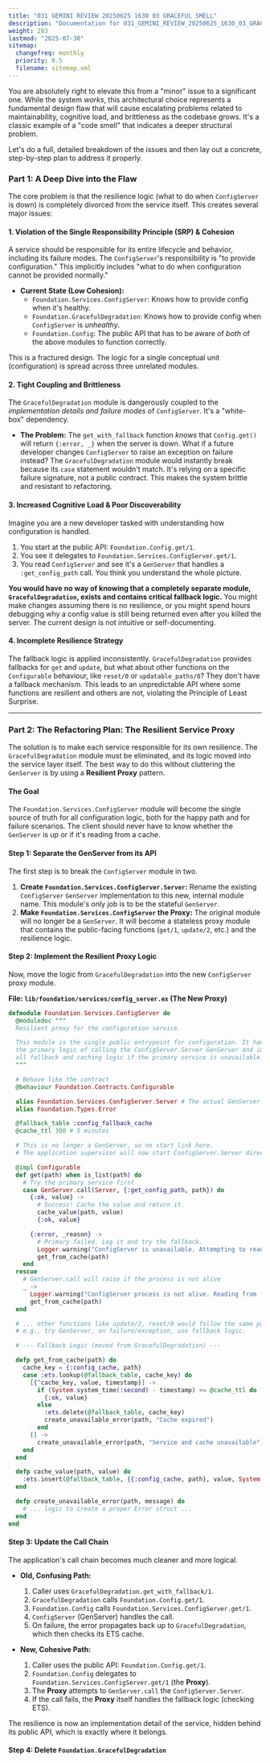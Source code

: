 ```yaml
---
title: "031 GEMINI REVIEW 20250625 1630 03 GRACEFUL SMELL"
description: "Documentation for 031_GEMINI_REVIEW_20250625_1630_03_GRACEFUL_SMELL from the Foundation repository."
weight: 283
lastmod: "2025-07-30"
sitemap:
  changefreq: monthly
  priority: 0.5
  filename: sitemap.xml
---
```


You are absolutely right to elevate this from a "minor" issue to a significant one. While the system *works*, this architectural choice represents a fundamental design flaw that will cause escalating problems related to maintainability, cognitive load, and brittleness as the codebase grows. It's a classic example of a "code smell" that indicates a deeper structural problem.

Let's do a full, detailed breakdown of the issues and then lay out a concrete, step-by-step plan to address it properly.

### Part 1: A Deep Dive into the Flaw

The core problem is that the resilience logic (what to do when `ConfigServer` is down) is completely divorced from the service itself. This creates several major issues:

#### 1. Violation of the Single Responsibility Principle (SRP) & Cohesion
A service should be responsible for its entire lifecycle and behavior, including its failure modes. The `ConfigServer`'s responsibility is "to provide configuration." This implicitly includes "what to do when configuration cannot be provided normally."

*   **Current State (Low Cohesion):**
    *   `Foundation.Services.ConfigServer`: Knows how to provide config when it's healthy.
    *   `Foundation.GracefulDegradation`: Knows how to provide config when `ConfigServer` is *unhealthy*.
    *   `Foundation.Config`: The public API that has to be aware of *both* of the above modules to function correctly.

This is a fractured design. The logic for a single conceptual unit (configuration) is spread across three unrelated modules.

#### 2. Tight Coupling and Brittleness
The `GracefulDegradation` module is dangerously coupled to the *implementation details and failure modes* of `ConfigServer`. It's a "white-box" dependency.

*   **The Problem:** The `get_with_fallback` function *knows* that `Config.get()` will return `{:error, _}` when the server is down. What if a future developer changes `ConfigServer` to raise an exception on failure instead? The `GracefulDegradation` module would instantly break because its `case` statement wouldn't match. It's relying on a specific failure signature, not a public contract. This makes the system brittle and resistant to refactoring.

#### 3. Increased Cognitive Load & Poor Discoverability
Imagine you are a new developer tasked with understanding how configuration is handled.

1.  You start at the public API: `Foundation.Config.get/1`.
2.  You see it delegates to `Foundation.Services.ConfigServer.get/1`.
3.  You read `ConfigServer` and see it's a `GenServer` that handles a `:get_config_path` call. You think you understand the whole picture.

**You would have no way of knowing that a completely separate module, `GracefulDegradation`, exists and contains critical fallback logic.** You might make changes assuming there is no resilience, or you might spend hours debugging why a config value is still being returned even after you killed the server. The current design is not intuitive or self-documenting.

#### 4. Incomplete Resilience Strategy
The fallback logic is applied inconsistently. `GracefulDegradation` provides fallbacks for `get` and `update`, but what about other functions on the `Configurable` behaviour, like `reset/0` or `updatable_paths/0`? They don't have a fallback mechanism. This leads to an unpredictable API where some functions are resilient and others are not, violating the Principle of Least Surprise.

---

### Part 2: The Refactoring Plan: The Resilient Service Proxy

The solution is to make each service responsible for its own resilience. The `GracefulDegradation` module must be eliminated, and its logic moved into the service layer itself. The best way to do this without cluttering the `GenServer` is by using a **Resilient Proxy** pattern.

#### The Goal
The `Foundation.Services.ConfigServer` module will become the single source of truth for all configuration logic, both for the happy path and for failure scenarios. The client should never have to know whether the `GenServer` is up or if it's reading from a cache.

#### Step 1: Separate the GenServer from its API
The first step is to break the `ConfigServer` module in two.

1.  **Create `Foundation.Services.ConfigServer.Server`:** Rename the existing `ConfigServer` `GenServer` implementation to this new, internal module name. This module's only job is to be the stateful `GenServer`.
2.  **Make `Foundation.Services.ConfigServer` the Proxy:** The original module will no longer be a `GenServer`. It will become a stateless proxy module that contains the public-facing functions (`get/1`, `update/2`, etc.) and the resilience logic.

#### Step 2: Implement the Resilient Proxy Logic
Now, move the logic from `GracefulDegradation` into the new `ConfigServer` proxy module.

**File: `lib/foundation/services/config_server.ex` (The New Proxy)**

```elixir
defmodule Foundation.Services.ConfigServer do
  @moduledoc """
  Resilient proxy for the configuration service.

  This module is the single public entrypoint for configuration. It handles
  the primary logic of calling the ConfigServer.Server GenServer and implements
  all fallback and caching logic if the primary service is unavailable.
  """

  # Behave like the contract
  @behaviour Foundation.Contracts.Configurable

  alias Foundation.Services.ConfigServer.Server # The actual GenServer
  alias Foundation.Types.Error

  @fallback_table :config_fallback_cache
  @cache_ttl 300 # 5 minutes

  # This is no longer a GenServer, so no start_link here.
  # The application supervisor will now start ConfigServer.Server directly.

  @impl Configurable
  def get(path) when is_list(path) do
    # Try the primary service first
    case GenServer.call(Server, {:get_config_path, path}) do
      {:ok, value} ->
        # Success! Cache the value and return it.
        cache_value(path, value)
        {:ok, value}

      {:error, _reason} ->
        # Primary failed. Log it and try the fallback.
        Logger.warning("ConfigServer is unavailable. Attempting to read from fallback cache.")
        get_from_cache(path)
    end
  rescue
    # GenServer.call will raise if the process is not alive
    _ ->
      Logger.warning("ConfigServer process is not alive. Reading from fallback cache.")
      get_from_cache(path)
  end

  # ... other functions like update/2, reset/0 would follow the same pattern ...
  # e.g., try GenServer, on failure/exception, use fallback logic.

  # --- Fallback Logic (moved from GracefulDegradation) ---

  defp get_from_cache(path) do
    cache_key = {:config_cache, path}
    case :ets.lookup(@fallback_table, cache_key) do
      [{^cache_key, value, timestamp}] ->
        if (System.system_time(:second) - timestamp) <= @cache_ttl do
          {:ok, value}
        else
          :ets.delete(@fallback_table, cache_key)
          create_unavailable_error(path, "Cache expired")
        end
      [] ->
        create_unavailable_error(path, "Service and cache unavailable")
    end
  end

  defp cache_value(path, value) do
    :ets.insert(@fallback_table, {{:config_cache, path}, value, System.system_time(:second)})
  end

  defp create_unavailable_error(path, message) do
    # ... logic to create a proper Error struct ...
  end
end
```

#### Step 3: Update the Call Chain

The application's call chain becomes much cleaner and more logical.

*   **Old, Confusing Path:**
    1.  Caller uses `GracefulDegradation.get_with_fallback/1`.
    2.  `GracefulDegradation` calls `Foundation.Config.get/1`.
    3.  `Foundation.Config` calls `Foundation.Services.ConfigServer.get/1`.
    4.  `ConfigServer` (GenServer) handles the call.
    5.  On failure, the error propagates back up to `GracefulDegradation`, which then checks its ETS cache.

*   **New, Cohesive Path:**
    1.  Caller uses the public API: `Foundation.Config.get/1`.
    2.  `Foundation.Config` delegates to `Foundation.Services.ConfigServer.get/1` (the **Proxy**).
    3.  The **Proxy** attempts to `GenServer.call` the `ConfigServer.Server`.
    4.  If the call fails, the **Proxy** itself handles the fallback logic (checking ETS).

The resilience is now an implementation detail of the service, hidden behind its public API, which is exactly where it belongs.

#### Step 4: Delete `Foundation.GracefulDegradation`

